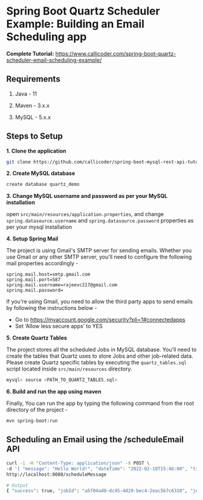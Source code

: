 # Spring Boot Quartz Scheduler Example: Building an Email Scheduling app

**Complete Tutorial:** https://www.callicoder.com/spring-boot-quartz-scheduler-email-scheduling-example/

## Requirements

1. Java - 11

2. Maven - 3.x.x

3. MySQL - 5.x.x

## Steps to Setup

**1. Clone the application**

```bash
git clone https://github.com/callicoder/spring-boot-mysql-rest-api-tutorial.git
```

**2. Create MySQL database**

```bash
create database quartz_demo
```

**3. Change MySQL username and password as per your MySQL installation**

open `src/main/resources/application.properties`, and change `spring.datasource.username` and `spring.datasource.password` properties as per your mysql installation


**4. Setup Spring Mail**

The project is using Gmail's SMTP server for sending emails. Whether you use Gmail or any other SMTP server, you'll need to configure the following mail properties accordingly -

```properties
spring.mail.host=smtp.gmail.com
spring.mail.port=587
spring.mail.username=rajeevc217@gmail.com
spring.mail.password=
```

If you're using Gmail, you need to allow the third party apps to send emails by following the instructions below -

+ Go to https://myaccount.google.com/security?pli=1#connectedapps
+ Set ‘Allow less secure apps’ to YES

**5. Create Quartz Tables**

The project stores all the scheduled Jobs in MySQL database. You'll need to create the tables that Quartz uses to store Jobs and other job-related data. Please create Quartz specific tables by executing the `quartz_tables.sql` script located inside `src/main/resources` directory.

```bash
mysql> source <PATH_TO_QUARTZ_TABLES.sql>
```

**6. Build and run the app using maven**

Finally, You can run the app by typing the following command from the root directory of the project -

```bash
mvn spring-boot:run
```

## Scheduling an Email using the /scheduleEmail API

```bash
curl -i -H "Content-Type: application/json" -X POST \
-d '{ "message": "Hello World!", "dateTime": "2022-02-18T15:46:00", "timeZone": "Asia/Seoul" }' \
http://localhost:8080/scheduleMessage

# Output
{ "success": true, "jobId": "a5f04ad0-dc45-4d29-bec4-2eac5b7c6310", "jobGroup": "test-jobs", "message": "Message Scheduled Successfully!" }
```